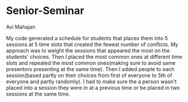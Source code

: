 # Senior-Seminar

Avi Mahajan

My code generated a schedule for students that places them into 5 sessions at 5 time slots that created the fewest number of conflicts. My approach was to weight the sessions that appeared the most on the students' choices. Then I placed the most common ones at different time slots and repeated the most common ones(making sure to avoid same presentors presenting at the same time). Then I added people to each session(based partly on their choices from first of everyone to 5th of everyone and partly randomly). I had to make sure the a person wasn't placed into a session they were in at a previous time or be placed in two sessions at the same time.
